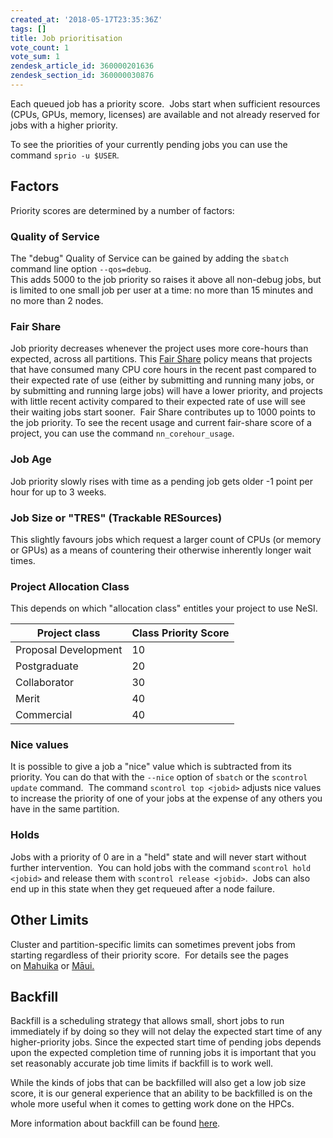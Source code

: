 ```yaml
---
created_at: '2018-05-17T23:35:36Z'
tags: []
title: Job prioritisation
vote_count: 1
vote_sum: 1
zendesk_article_id: 360000201636
zendesk_section_id: 360000030876
---
```


Each queued job has a priority score.  Jobs start when sufficient
resources (CPUs, GPUs, memory, licenses) are available and not already
reserved for jobs with a higher priority.

To see the priorities of your currently pending jobs you can use the
command `sprio -u $USER`.

## Factors

Priority scores are determined by a number of factors:

### Quality of Service

The "debug" Quality of Service can be gained by adding the `sbatch`
command line option `--qos=debug`.  
This adds 5000 to the job priority so raises it above all non-debug
jobs, but is limited to one small job per user at a time: no more than
15 minutes and no more than 2 nodes.

### Fair Share

Job priority decreases whenever the project uses more core-hours than
expected, across all partitions.
This [Fair Share](../../Scientific_Computing/Running_Jobs_on_Maui_and_Mahuika/Fair_Share.md)
policy means that projects that have consumed many CPU core hours in the
recent past compared to their expected rate of use (either by submitting
and running many jobs, or by submitting and running large jobs) will
have a lower priority, and projects with little recent activity compared
to their expected rate of use will see their waiting jobs start sooner.
 Fair Share contributes up to 1000 points to the job priority. To see
the recent usage and current fair-share score of a project, you can use
the command `nn_corehour_usage`.

### Job Age

Job priority slowly rises with time as a pending job gets older -1
point per hour for up to 3 weeks.

### Job Size or "TRES" (Trackable RESources)

This slightly favours jobs which request a larger count of CPUs (or
memory or GPUs) as a means of countering their otherwise inherently
longer wait times.

### Project Allocation Class

This depends on which "allocation class" entitles your project to use
NeSI.

| Project class        | Class Priority Score |
| -------------------- | -------------------- |
| Proposal Development | 10                   |
| Postgraduate         | 20                   |
| Collaborator         | 30                   |
| Merit                | 40                   |
| Commercial           | 40                   |

### Nice values

It is possible to give a job a "nice" value which is subtracted from its
priority. You can do that with the `--nice` option of `sbatch` or the
`scontrol update` command.  The command `scontrol top <jobid>` adjusts
nice values to increase the priority of one of your jobs at the expense
of any others you have in the same partition.

### Holds

Jobs with a priority of 0 are in a "held" state and will never start
without further intervention.  You can hold jobs with the command
`scontrol hold <jobid>` and release them with
`scontrol release <jobid>`.  Jobs can also end up in this state when
they get requeued after a node failure.

## Other Limits

Cluster and partition-specific limits can sometimes prevent jobs from
starting regardless of their priority score.  For details see the pages
on [Mahuika](../../Scientific_Computing/Running_Jobs_on_Maui_and_Mahuika/Mahuika_Slurm_Partitions.md) or
[Māui.](../../Scientific_Computing/Running_Jobs_on_Maui_and_Mahuika/Maui_Slurm_Partitions.md)

## Backfill

Backfill is a scheduling strategy that allows small, short jobs to run
immediately if by doing so they will not delay the expected start time
of any higher-priority jobs. Since the expected start time of pending
jobs depends upon the expected completion time of running jobs it is
important that you set reasonably accurate job time limits if backfill
is to work well.

While the kinds of jobs that can be backfilled will also get a low job
size score, it is our general experience that an ability to be
backfilled is on the whole more useful when it comes to getting work
done on the HPCs.

More information about backfill can be found [here](https://slurm.schedmd.com/sched_config.html).
